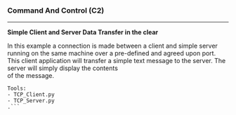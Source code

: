 ### Command And Control (C2)

---------------------------------------------------------

**Simple Client and Server Data Transfer in the clear**

In this example a connection is made between a client
and simple server running on the same machine over a 
pre-defined and agreed upon port.
This client application will transfer a simple text message
to the server.  The server will simply display the contents  
of the message.
```
Tools:
- TCP_Client.py
- TCP_Server.py
.```

